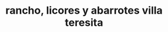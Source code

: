 ---
title: "rancho, licores y abarrotes villa teresita"
url: /engativa/rancho-licores-y-abarrotes-villa-teresita/
shop: Spirituosen
---